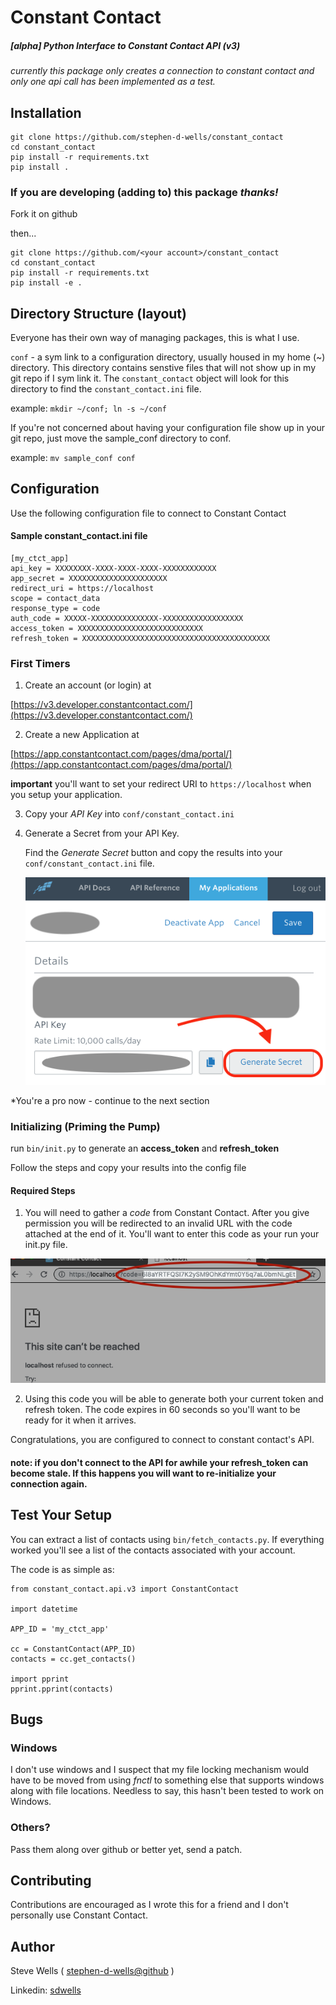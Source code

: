 # Constant Contact
##### [alpha] Python Interface to Constant Contact API (v3)

_currently this package only creates a connection to constant contact and only one api call has been implemented as a test._

## Installation

```
git clone https://github.com/stephen-d-wells/constant_contact
cd constant_contact
pip install -r requirements.txt
pip install .
```

### If you are developing (adding to) this package _thanks!_

Fork it on github

then...

```
git clone https://github.com/<your account>/constant_contact
cd constant_contact
pip install -r requirements.txt
pip install -e .
```

## Directory Structure (layout)

Everyone has their own way of managing packages, this is what I use.

`conf` - a sym link to a configuration directory, usually housed in my home (~) directory. This directory contains senstive files that will not show up in my git repo if I sym link it. The `constant_contact` object will look for this directory to find the `constant_contact.ini` file.

example: `mkdir ~/conf; ln -s ~/conf`

If you're not concerned about having your configuration file show up in your git repo, just move the sample_conf directory to conf.

example: `mv sample_conf conf`

## Configuration

Use the following configuration file to connect to Constant Contact

#### Sample constant_contact.ini file

```
[my_ctct_app]
api_key = XXXXXXXX-XXXX-XXXX-XXXX-XXXXXXXXXXXX
app_secret = XXXXXXXXXXXXXXXXXXXXXX
redirect_uri = https://localhost
scope = contact_data
response_type = code
auth_code = XXXXX-XXXXXXXXXXXXXXX-XXXXXXXXXXXXXXXXXX
access_token = XXXXXXXXXXXXXXXXXXXXXXXXXXXX
refresh_token = XXXXXXXXXXXXXXXXXXXXXXXXXXXXXXXXXXXXXXXXXX
```

### First Timers

1. Create an account (or login) at

  [https://v3.developer.constantcontact.com/](https://v3.developer.constantcontact.com/)

2. Create a new Application at

  [https://app.constantcontact.com/pages/dma/portal/](https://app.constantcontact.com/pages/dma/portal/)

  **important** you'll want to set your redirect URI to `https://localhost` when you setup your application.

3. Copy your *API Key* into `conf/constant_contact.ini`

4. Generate a Secret from your API Key.

   Find the *Generate Secret* button and copy the results into your `conf/constant_contact.ini` file.

   ![alt Generate Secret Screenshot](images/generate_secret.png)

*You're a pro now - continue to the next section

### Initializing (Priming the Pump)

run `bin/init.py` to generate an **access_token** and **refresh_token**

   Follow the steps and copy your results into the config file

#### Required Steps

1. You will need to gather a *code* from Constant Contact. After you give permission you will be redirected to an invalid URL with the code attached at the end of it. You'll want to enter this code as your run your init.py file.

![alt Generate Code Screenshot](images/code.png)

2. Using this code you will be able to generate both your current token and refresh token. The code expires in 60 seconds so you'll want to be ready for it when it arrives.

Congratulations, you are configured to connect to constant contact's API.

#### note: if you don't connect to the API for awhile your refresh_token can become stale. If this happens you will want to re-initialize your connection again.

## Test Your Setup

You can extract a list of contacts using `bin/fetch_contacts.py`. If everything worked you'll see a list of the contacts associated with your account.

The code is as simple as:
```
from constant_contact.api.v3 import ConstantContact

import datetime

APP_ID = 'my_ctct_app'

cc = ConstantContact(APP_ID)
contacts = cc.get_contacts()

import pprint
pprint.pprint(contacts)
```

## Bugs

### Windows

I don't use windows and I suspect that my file locking mechanism would have to be moved from using _fnctl_ to something else that supports windows along with file locations. Needless to say, this hasn't been tested to work on Windows.

### Others?

Pass them along over github or better yet, send a patch.

## Contributing

Contributions are encouraged as I wrote this for a friend and I don't personally use Constant Contact.

## Author

Steve Wells ( [stephen-d-wells@github](https://github.com/stephen-d-wells) )

Linkedin: [sdwells](https://linkedin.com/sdwells)
